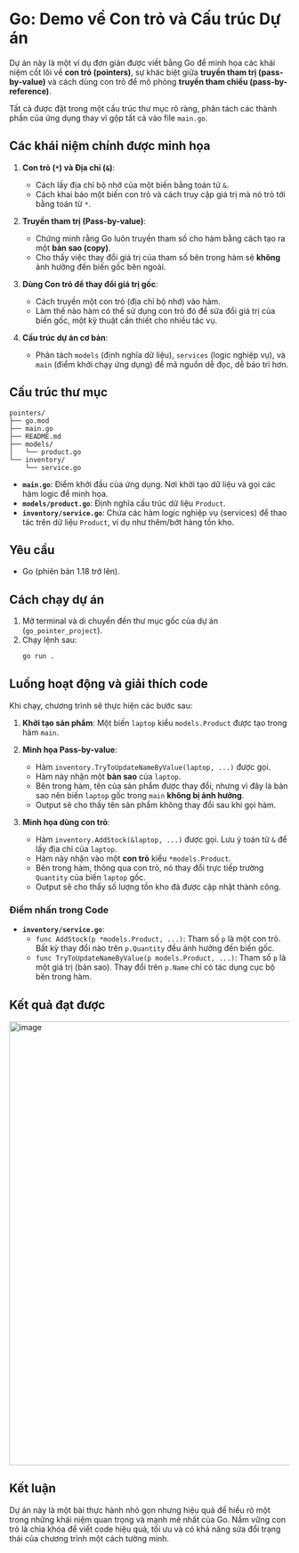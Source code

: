 # Go: Demo về Con trỏ và Cấu trúc Dự án

Dự án này là một ví dụ đơn giản được viết bằng Go để minh họa các khái niệm cốt lõi về **con trỏ (pointers)**, sự khác biệt giữa **truyền tham trị (pass-by-value)** và cách dùng con trỏ để mô phỏng **truyền tham chiếu (pass-by-reference)**.

Tất cả được đặt trong một cấu trúc thư mục rõ ràng, phân tách các thành phần của ứng dụng thay vì gộp tất cả vào file `main.go`.

## Các khái niệm chính được minh họa

1.  **Con trỏ (`*`) và Địa chỉ (`&`)**:
    *   Cách lấy địa chỉ bộ nhớ của một biến bằng toán tử `&`.
    *   Cách khai báo một biến con trỏ và cách truy cập giá trị mà nó trỏ tới bằng toán tử `*`.

2.  **Truyền tham trị (Pass-by-value)**:
    *   Chứng minh rằng Go luôn truyền tham số cho hàm bằng cách tạo ra một **bản sao (copy)**.
    *   Cho thấy việc thay đổi giá trị của tham số bên trong hàm sẽ **không** ảnh hưởng đến biến gốc bên ngoài.

3.  **Dùng Con trỏ để thay đổi giá trị gốc**:
    *   Cách truyền một con trỏ (địa chỉ bộ nhớ) vào hàm.
    *   Làm thế nào hàm có thể sử dụng con trỏ đó để sửa đổi giá trị của biến gốc, một kỹ thuật cần thiết cho nhiều tác vụ.

4.  **Cấu trúc dự án cơ bản**:
    *   Phân tách `models` (định nghĩa dữ liệu), `services` (logic nghiệp vụ), và `main` (điểm khởi chạy ứng dụng) để mã nguồn dễ đọc, dễ bảo trì hơn.

## Cấu trúc thư mục

```
pointers/
├── go.mod
├── main.go
├── README.md
├── models/
│   └── product.go
└── inventory/
    └── service.go
```

-   **`main.go`**: Điểm khởi đầu của ứng dụng. Nơi khởi tạo dữ liệu và gọi các hàm logic để minh họa.
-   **`models/product.go`**: Định nghĩa cấu trúc dữ liệu `Product`.
-   **`inventory/service.go`**: Chứa các hàm logic nghiệp vụ (services) để thao tác trên dữ liệu `Product`, ví dụ như thêm/bớt hàng tồn kho.

## Yêu cầu

-   Go (phiên bản 1.18 trở lên).

## Cách chạy dự án

1.  Mở terminal và di chuyển đến thư mục gốc của dự án (`go_pointer_project`).
2.  Chạy lệnh sau:
    ```bash
    go run .
    ```

## Luồng hoạt động và giải thích code

Khi chạy, chương trình sẽ thực hiện các bước sau:

1.  **Khởi tạo sản phẩm**: Một biến `laptop` kiểu `models.Product` được tạo trong hàm `main`.

2.  **Minh họa Pass-by-value**:
    -   Hàm `inventory.TryToUpdateNameByValue(laptop, ...)` được gọi.
    -   Hàm này nhận một **bản sao** của `laptop`.
    -   Bên trong hàm, tên của sản phẩm được thay đổi, nhưng vì đây là bản sao nên biến `laptop` gốc trong `main` **không bị ảnh hưởng**.
    -   Output sẽ cho thấy tên sản phẩm không thay đổi sau khi gọi hàm.

3.  **Minh họa dùng con trỏ**:
    -   Hàm `inventory.AddStock(&laptop, ...)` được gọi. Lưu ý toán tử `&` để lấy địa chỉ của `laptop`.
    -   Hàm này nhận vào một **con trỏ** kiểu `*models.Product`.
    -   Bên trong hàm, thông qua con trỏ, nó thay đổi trực tiếp trường `Quantity` của biến `laptop` gốc.
    -   Output sẽ cho thấy số lượng tồn kho đã được cập nhật thành công.

### Điểm nhấn trong Code

-   **`inventory/service.go`**:
    -   `func AddStock(p *models.Product, ...)`: Tham số `p` là một con trỏ. Bất kỳ thay đổi nào trên `p.Quantity` đều ảnh hưởng đến biến gốc.
    -   `func TryToUpdateNameByValue(p models.Product, ...)`: Tham số `p` là một giá trị (bản sao). Thay đổi trên `p.Name` chỉ có tác dụng cục bộ bên trong hàm.

## Kết quả đạt được

<img width="862" height="796" alt="image" src="https://github.com/user-attachments/assets/40ce6478-c20a-4547-a9f6-a78f20d7a32e" />


## Kết luận

Dự án này là một bài thực hành nhỏ gọn nhưng hiệu quả để hiểu rõ một trong những khái niệm quan trọng và mạnh mẽ nhất của Go. Nắm vững con trỏ là chìa khóa để viết code hiệu quả, tối ưu và có khả năng sửa đổi trạng thái của chương trình một cách tường minh.

